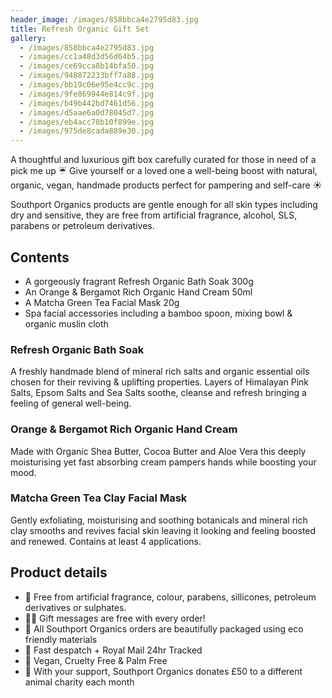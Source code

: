 ```yaml
---
header_image: /images/858bbca4e2795d83.jpg
title: Refresh Organic Gift Set
gallery:
  - /images/858bbca4e2795d83.jpg
  - /images/cc1a48d3d56d64b5.jpg
  - /images/ce69cca8b14bfa50.jpg
  - /images/948872233bff7a88.jpg
  - /images/bb19c06e95e4cc9c.jpg
  - /images/9fe869944e814c9f.jpg
  - /images/b49b442bd7461d56.jpg
  - /images/d5aae6a0d78045d7.jpg
  - /images/eb4acc70b10f899e.jpg
  - /images/975de8cada889e30.jpg
---
```


A thoughtful and luxurious gift box carefully curated for those in need of a pick me up ☔️ Give yourself or a loved one a well-being boost with natural, organic, vegan, handmade products perfect for pampering and self-care ☀️

Southport Organics products are gentle enough for all skin types including dry and sensitive, they are free from artificial fragrance, alcohol, SLS, parabens or petroleum derivatives.

## Contents

- A gorgeously fragrant Refresh Organic Bath Soak 300g
- An Orange & Bergamot Rich Organic Hand Cream 50ml
- A Matcha Green Tea Facial Mask 20g
- Spa facial accessories including a bamboo spoon, mixing bowl & organic muslin cloth

### Refresh Organic Bath Soak

A freshly handmade blend of mineral rich salts and organic essential oils chosen for their reviving & uplifting properties. Layers of Himalayan Pink Salts, Epsom Salts and Sea Salts soothe, cleanse and refresh bringing a feeling of general well-being.

### Orange & Bergamot Rich Organic Hand Cream

Made with Organic Shea Butter, Cocoa Butter and Aloe Vera this deeply moisturising yet fast absorbing cream pampers hands while boosting your mood.

### Matcha Green Tea Clay Facial Mask

Gently exfoliating, moisturising and soothing botanicals and mineral rich clay smooths and revives facial skin leaving it looking and feeling boosted and renewed. Contains at least 4 applications.

## Product details

- 🍊 Free from artificial fragrance, colour, parabens, sillicones, petroleum derivatives or sulphates.
- ✍🏼 Gift messages are free with every order!
- 🌿 All Southport Organics orders are beautifully packaged using eco friendly materials
- 📮 Fast despatch + Royal Mail 24hr Tracked
- 🐰 Vegan, Cruelty Free & Palm Free
- 🐾 With your support, Southport Organics donates £50 to a different animal charity each month

